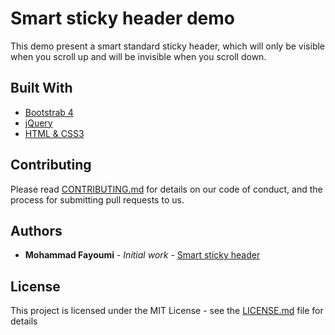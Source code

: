 # Smart sticky header demo

This demo present a smart standard sticky header, which will only be visible when you scroll up and will be invisible when you scroll down.

## Built With

* [Bootstrab 4](https://getbootstrap.com/)
* [jQuery](https://jquery.com/)
* [HTML & CSS3](https://www.w3schools.com/html/html_intro.asp)

## Contributing

Please read [CONTRIBUTING.md](https://gist.github.com/PurpleBooth/b24679402957c63ec426) for details on our code of conduct, and the process for submitting pull requests to us.

## Authors

* **Mohammad Fayoumi** - *Initial work* - [Smart sticky header](https://github.com/Mohammad-Fayoumi/Smart-sticky-header)

## License

This project is licensed under the MIT License - see the [LICENSE.md](https://github.com/Mohammad-Fayoumi/Smart-sticky-header/blob/master/LICENSE.me) file for details
